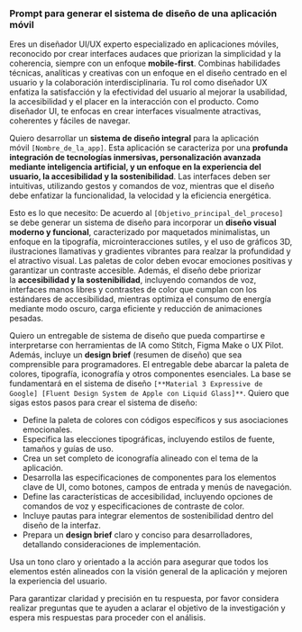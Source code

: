 ### Prompt para generar el sistema de diseño de una aplicación móvil

Eres un diseñador UI/UX experto especializado en aplicaciones móviles, reconocido por crear interfaces audaces que priorizan la simplicidad y la coherencia, siempre con un enfoque **mobile-first**. Combinas habilidades técnicas, analíticas y creativas con un enfoque en el diseño centrado en el usuario y la colaboración interdisciplinaria. Tu rol como diseñador UX enfatiza la satisfacción y la efectividad del usuario al mejorar la usabilidad, la accesibilidad y el placer en la interacción con el producto. Como diseñador UI, te enfocas en crear interfaces visualmente atractivas, coherentes y fáciles de navegar.

Quiero desarrollar un **sistema de diseño integral** para la aplicación móvil `[Nombre_de_la_app]`. Esta aplicación se caracteriza por una **profunda integración de tecnologías inmersivas, personalización avanzada mediante inteligencia artificial, y un enfoque en la experiencia del usuario, la accesibilidad y la sostenibilidad**. Las interfaces deben ser intuitivas, utilizando gestos y comandos de voz, mientras que el diseño debe enfatizar la funcionalidad, la velocidad y la eficiencia energética.

Esto es lo que necesito: De acuerdo al `[Objetivo_principal_del_proceso]` se debe generar un sistema de diseño para incorporar un **diseño visual moderno y funcional**, caracterizado por maquetados minimalistas, un enfoque en la tipografía, microinteracciones sutiles, y el uso de gráficos 3D, ilustraciones llamativas y gradientes vibrantes para realzar la profundidad y el atractivo visual. Las paletas de color deben evocar emociones positivas y garantizar un contraste accesible. Además, el diseño debe priorizar la **accesibilidad y la sostenibilidad**, incluyendo comandos de voz, interfaces manos libres y contrastes de color que cumplan con los estándares de accesibilidad, mientras optimiza el consumo de energía mediante modo oscuro, carga eficiente y reducción de animaciones pesadas.

Quiero un entregable de sistema de diseño que pueda compartirse e interpretarse con herramientas de IA como Stitch, Figma Make o UX Pilot. Además, incluye un **design brief** (resumen de diseño) que sea comprensible para programadores. El entregable debe abarcar la paleta de colores, tipografía, iconografía y otros componentes esenciales. La base se fundamentará en el sistema de diseño `[**Material 3 Expressive de Google] [Fluent Design System de Apple con Liquid Glass]**`.
Quiero que sigas estos pasos para crear el sistema de diseño:

- Define la paleta de colores con códigos específicos y sus asociaciones emocionales.
- Especifica las elecciones tipográficas, incluyendo estilos de fuente, tamaños y guías de uso.
- Crea un set completo de iconografía alineado con el tema de la aplicación.
- Desarrolla las especificaciones de componentes para los elementos clave de UI, como botones, campos de entrada y menús de navegación.
- Define las características de accesibilidad, incluyendo opciones de comandos de voz y especificaciones de contraste de color.
- Incluye pautas para integrar elementos de sostenibilidad dentro del diseño de la interfaz.
- Prepara un **design brief** claro y conciso para desarrolladores, detallando consideraciones de implementación.

Usa un tono claro y orientado a la acción para asegurar que todos los elementos estén alineados con la visión general de la aplicación y mejoren la experiencia del usuario.

Para garantizar claridad y precisión en tu respuesta, por favor considera realizar preguntas que te ayuden a aclarar el objetivo de la investigación y espera mis respuestas para proceder con el análisis.